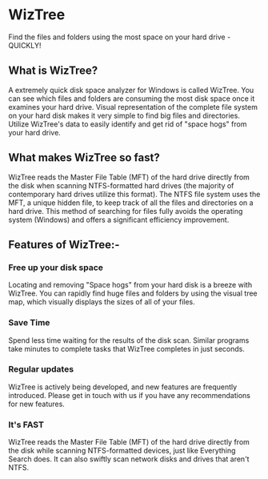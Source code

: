 # WizTree 


Find the files and folders using the most space on your hard drive - QUICKLY!


## What is WizTree?

A extremely quick disk space analyzer for Windows is called WizTree. You can see which files and folders are consuming the most disk space once it examines your hard drive. Visual representation of the complete file system on your hard disk makes it very simple to find big files and directories. Utilize WizTree's data to easily identify and get rid of "space hogs" from your hard drive.

## What makes WizTree so fast?

WizTree reads the Master File Table (MFT) of the hard drive directly from the disk when scanning NTFS-formatted hard drives (the majority of contemporary hard drives utilize this format). The NTFS file system uses the MFT, a unique hidden file, to keep track of all the files and directories on a hard drive. This method of searching for files fully avoids the operating system (Windows) and offers a significant efficiency improvement.


## Features of  WizTree:-


### Free up your disk space
Locating and removing "Space hogs" from your hard disk is a breeze with WizTree. You can rapidly find huge files and folders by using the visual tree map, which visually displays the sizes of all of your files.


### Save Time
Spend less time waiting for the results of the disk scan. Similar programs take minutes to complete tasks that WizTree completes in just seconds.


### Regular updates
WizTree is actively being developed, and new features are frequently introduced. Please get in touch with us if you have any recommendations for new features.


### It's FAST
WizTree reads the Master File Table (MFT) of the hard drive directly from the disk while scanning NTFS-formatted devices, just like Everything Search does. It can also swiftly scan network disks and drives that aren't NTFS.

